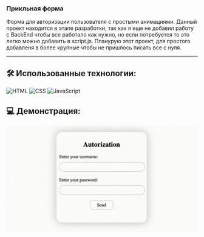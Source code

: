 ### Прикльная форма

Форма для авторизации пользователя с простыми анимациями. Данный проект находится в этапе разработки, так как я еще не добавил работу с BackEnd чтобы все работало как нужно, но если потребуется то это легко можно добавить в script.js. Планурую этот проект, для простого добавленя в более крупные чтобы не пришлось писать все с нуля. 

---

## 🛠 Использованные технологии: 

![HTML](https://img.shields.io/badge/HTML5-E34F26?style=for-the-badge&logo=html5&logoColor=white)
![CSS](https://img.shields.io/badge/CSS3-1572B6?style=for-the-badge&logo=css3&logoColor=white)
![JavaScript](https://img.shields.io/badge/JavaScript-F7DF1E?style=for-the-badge&logo=javascript&logoColor=black)

## 💻 Демонстрация: 

![Demo](assets/demonstration.gif)